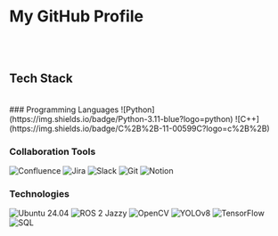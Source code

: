 # My GitHub Profile

<br><br>

## Tech Stack
<br>
### Programming Languages
![Python](https://img.shields.io/badge/Python-3.11-blue?logo=python)
![C++](https://img.shields.io/badge/C%2B%2B-11-00599C?logo=c%2B%2B)

### Collaboration Tools
![Confluence](https://img.shields.io/badge/Confluence-000000?logo=confluence)
![Jira](https://img.shields.io/badge/Jira-0052CC?logo=jira)
![Slack](https://img.shields.io/badge/Slack-4A154B?logo=slack)
![Git](https://img.shields.io/badge/Git-F05032?logo=git)
![Notion](https://img.shields.io/badge/Notion-000000?logo=notion)

### Technologies

![Ubuntu 24.04](https://img.shields.io/badge/Ubuntu-24.04-E95420?logo=ubuntu)
![ROS 2 Jazzy](https://img.shields.io/badge/ROS%202-Jazzy-4C5B6C?logo=ros)
![OpenCV](https://img.shields.io/badge/OpenCV-4.5-5C3EE8?logo=opencv)
![YOLOv8](https://img.shields.io/badge/YOLOv8-0A9E1F?logo=yolo)
![TensorFlow](https://img.shields.io/badge/TensorFlow-FF6F00?logo=tensorflow)
![SQL](https://img.shields.io/badge/SQL-003B57?logo=sqlite)


